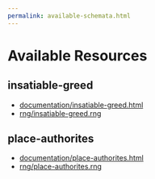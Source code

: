 ```yaml
---
permalink: available-schemata.html
---
```


# Available Resources


## insatiable-greed

- [documentation/insatiable-greed.html](documentation/insatiable-greed.html)
- [rng/insatiable-greed.rng](rng/insatiable-greed.rng)

## place-authorites

- [documentation/place-authorites.html](documentation/place-authorites.html)
- [rng/place-authorites.rng](rng/place-authorites.rng)
